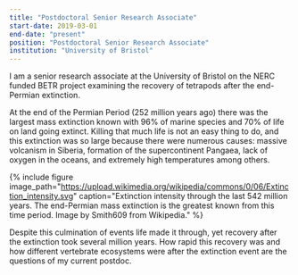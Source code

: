 ```yaml
---
title: "Postdoctoral Senior Research Associate"
start-date: 2019-03-01
end-date: "present"
position: "Postdoctoral Senior Research Associate"
institution: "University of Bristol"
---
```

I am a senior research associate at the University of Bristol on the NERC funded BETR
project examining the recovery of tetrapods after the end-Permian extinction.

At the end of the Permian Period (252 million years ago) there was the largest
mass extinction known with 96% of marine species and 70% of life on land going
extinct. Killing that much life is not an easy thing to do, and this extinction
was so large because there were numerous causes: massive volcanism in Siberia,
formation of the supercontinent Pangaea, lack of oxygen in the oceans, and
extremely high temperatures among others.

{%
  include figure
  image_path="https://upload.wikimedia.org/wikipedia/commons/0/06/Extinction_intensity.svg"
  caption="Extinction intensity through the last 542 million years. The
  end-Permian mass extinction is the greatest known from this time period. Image
  by Smith609 from Wikipedia."
%}

Despite this culmination of events life made it through, yet recovery after the
extinction took several million years. How rapid this recovery was and how
different vertebrate ecosystems were after the extinction event are the
questions of my current postdoc.

